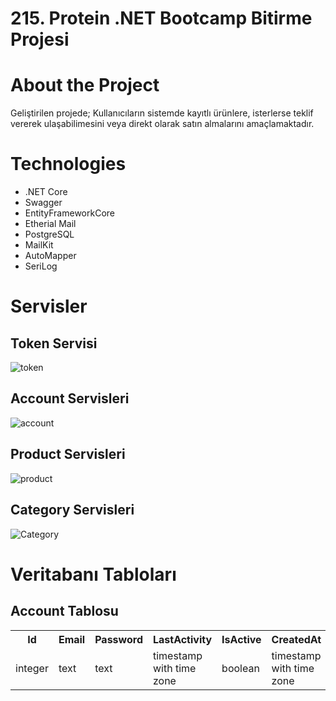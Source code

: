 # 215. Protein .NET Bootcamp Bitirme Projesi

# About the Project
Geliştirilen projede; 
Kullanıcıların sistemde kayıtlı ürünlere, isterlerse teklif vererek ulaşabilimesini veya direkt olarak satın almalarını amaçlamaktadır.

# Technologies
* .NET Core
* Swagger
* EntityFrameworkCore
* Etherial Mail
* PostgreSQL
* MailKit
* AutoMapper
* SeriLog

# Servisler
## Token Servisi
![token](https://user-images.githubusercontent.com/82399866/185810909-9b1e2f0c-c197-4708-b4cb-19d13972a401.png)

## Account Servisleri
![account](https://user-images.githubusercontent.com/82399866/185810918-894cf264-19d7-4fb8-ab4f-948684dbd3f3.png)

## Product Servisleri
![product](https://user-images.githubusercontent.com/82399866/185810922-d90c50cf-190c-4cf6-a627-bc007cfd6bc1.png)

## Category Servisleri
![Category](https://user-images.githubusercontent.com/82399866/185810926-953177aa-fec9-46e0-9065-a2ae687e0d23.png)

# Veritabanı Tabloları

## Account Tablosu
<table>
  <tr>
    <th>Id</th>
    <th>Email</th>
    <th>Password</th>
    <th>LastActivity</th>
    <th>IsActive</th>
    <th>CreatedAt</th>
  </tr>
  <tr>
    <td>integer</td>
    <td>text</td>
    <td>text</td>
    <td>timestamp with time zone</td>
    <td>boolean</td>
    <td>timestamp with time zone</td>
  </tr>
</table>

